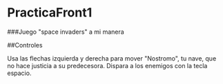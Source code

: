 # PracticaFront1



###Juego "space invaders" a mi manera



##Controles

Usa las flechas izquierda y derecha para mover "Nostromo", tu nave, que no hace justicia a su predecesora.
Dispara a los enemigos con la tecla espacio.
